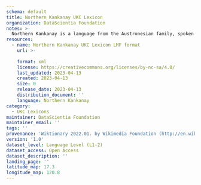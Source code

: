 ```yaml
---
schema: default
title: Northern Kankanay UKC Lexicon
organization: DataScientia Foundation
notes: >-
  Northern Kankanay is a language from the Austronesian family, spoken in Oceania. The UKC Lexicon of Northern Kankanay is represented as a lexico-semantic network. It consists of words, word senses, synsets, as well as sense-level and synset-level relationships.
resources:
  - name: Northern Kankanay UKC Lexicon LMF format
    url: >-
      
    format: xml
    license: https://creativecommons.org/licenses/by-nc-sa/4.0/
    last_updated: 2023-04-13
    created: 2023-04-13
    size: 0
    release_date: 2023-04-13
    distribution_document: ''
    language: Northern Kankanay
category:
  - UKC Lexicons
maintainer: DataScientia Foundation
maintainer_email: ''
tags: ''
provenance: 'Wiktionary 2022.01. by Wikimedia Foundation (http://en.wiktionary.org); Princeton WordNet 2.1 by Princeton University (https://wordnet.princeton.edu)'
version: '1.0'
dataset_level: Language Level (L1-2)
dataset_access: Open Access
dataset_description: ''
landing_page: ''
latitude_map: 17.3
longitude_map: 120.8
---
```

